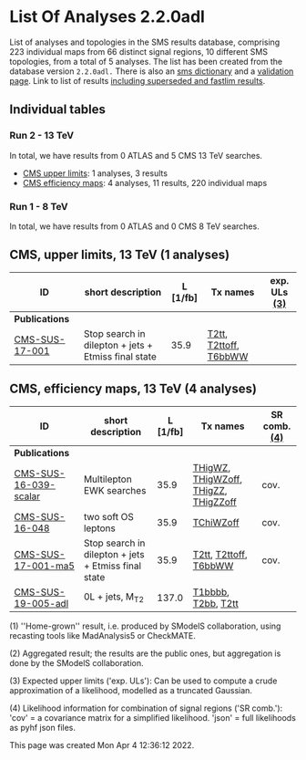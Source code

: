 # List Of Analyses 2.2.0adl 
List of analyses and topologies in the SMS results database, comprising 223 individual maps from 66 distinct signal regions, 10 different SMS topologies, from a total of 5 analyses.
The list has been created from the database version `2.2.0adl.`
There is also an  [sms dictionary](SmsDictionary220adl) and a [validation page](Validation220adl).
Link to list of results [including superseded and fastlim results](ListOfAnalyses220adlWithSuperseded).

## Individual tables

### Run 2 - 13 TeV
In total, we have results from 0 ATLAS and 5 CMS 13 TeV searches.
 * [CMS upper limits](#CMSupperlimits13): 1 analyses, 3 results
 * [CMS efficiency maps](#CMSefficiencymaps13): 4 analyses, 11 results, 220 individual maps

### Run 1 - 8 TeV
In total, we have results from 0 ATLAS and 0 CMS 8 TeV searches.

<a name="CMSupperlimits13"></a>
## CMS, upper limits, 13 TeV (1 analyses)

| **ID** | **short description** | **L [1/fb]** | **Tx names** | **exp. ULs [(3)](#A3)** |
|--------|-----------------------|--------------|--------------|-------------------------|
| **Publications** | | | | |
| [CMS-SUS-17-001](http://cms-results.web.cern.ch/cms-results/public-results/publications/SUS-17-001/index.html)<a name="CMS-SUS-17-001-eff"></a> | Stop search in dilepton + jets + Etmiss final state | 35.9 | [T2tt](SmsDictionary220adl#T2tt), [T2ttoff](SmsDictionary220adl#T2ttoff), [T6bbWW](SmsDictionary220adl#T6bbWW) |  |

<a name="CMSefficiencymaps13"></a>
## CMS, efficiency maps, 13 TeV (4 analyses)

| **ID** | **short description** | **L [1/fb]** | **Tx names** | **SR comb. [(4)](#A4)** |
|--------|-----------------------|--------------|--------------|-------------------------|
| **Publications** | | | | |
| [CMS-SUS-16-039-scalar](http://cms-results.web.cern.ch/cms-results/public-results/publications/SUS-16-039/index.html)<a name="CMS-SUS-16-039-scalar-eff"></a> | Multilepton EWK searches | 35.9 | [THigWZ](SmsDictionary220adl#THigWZ), [THigWZoff](SmsDictionary220adl#THigWZoff), [THigZZ](SmsDictionary220adl#THigZZ), [THigZZoff](SmsDictionary220adl#THigZZoff) | cov. |
| [CMS-SUS-16-048](http://cms-results.web.cern.ch/cms-results/public-results/publications/SUS-16-048/index.html)<a name="CMS-SUS-16-048-agg"></a> | two soft OS leptons | 35.9 | [TChiWZoff](SmsDictionary220adl#TChiWZoff) | cov. |
| [CMS-SUS-17-001-ma5](http://cms-results.web.cern.ch/cms-results/public-results/publications/SUS-17-001/index.html)<a name="CMS-SUS-17-001-ma5"></a> | Stop search in dilepton + jets + Etmiss final state | 35.9 | [T2tt](SmsDictionary220adl#T2tt), [T2ttoff](SmsDictionary220adl#T2ttoff), [T6bbWW](SmsDictionary220adl#T6bbWW) | cov. |
| [CMS-SUS-19-005-adl](http://cms-results.web.cern.ch/cms-results/public-results/publications/SUS-19-005/index.html)<a name="CMS-SUS-19-005-adl-eff"></a> | 0L + jets, M<sub>T2</sub> | 137.0 | [T1bbbb](SmsDictionary220adl#T1bbbb), [T2bb](SmsDictionary220adl#T2bb), [T2tt](SmsDictionary220adl#T2tt) |  |


<a name='A1'>(1)</a> ''Home-grown'' result, i.e. produced by SModelS collaboration, using recasting tools like MadAnalysis5 or CheckMATE.

<a name='A2'>(2)</a> Aggregated result; the results are the public ones, but aggregation is done by the SModelS collaboration.

<a name='A3'>(3)</a> Expected upper limits ('exp. ULs'): Can be used to compute a crude approximation of a likelihood, modelled as a truncated Gaussian.

<a name='A4'>(4)</a> Likelihood information for combination of signal regions ('SR comb.'): 'cov' = a covariance matrix for a simplified likelihood. 'json' = full likelihoods as pyhf json files.

This page was created Mon Apr  4 12:36:12 2022.
